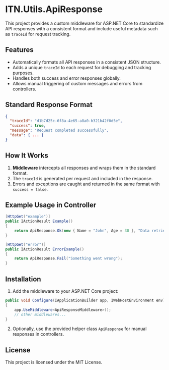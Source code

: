 # ITN.Utils.ApiResponse

This project provides a custom middleware for ASP.NET Core to standardize API responses with a consistent format and include useful metadata such as `traceId` for request tracking.

## Features

- Automatically formats all API responses in a consistent JSON structure.
- Adds a unique `traceId` to each request for debugging and tracking purposes.
- Handles both success and error responses globally.
- Allows manual triggering of custom messages and errors from controllers.

## Standard Response Format

```json
{
  "traceId": "d1b7d25c-6f8a-4e65-a8a0-b321b42f0d5e",
  "success": true,
  "message": "Request completed successfully",
  "data": { ... }
}
```

## How It Works

1. **Middleware** intercepts all responses and wraps them in the standard format.
2. The `traceId` is generated per request and included in the response.
3. Errors and exceptions are caught and returned in the same format with `success = false`.

## Example Usage in Controller

```csharp
[HttpGet("example")]
public IActionResult Example()
{
    return ApiResponse.Ok(new { Name = "John", Age = 30 }, "Data retrieved successfully");
}

[HttpGet("error")]
public IActionResult ErrorExample()
{
    return ApiResponse.Fail("Something went wrong");
}
```

## Installation

1. Add the middleware to your ASP.NET Core project:

```csharp
public void Configure(IApplicationBuilder app, IWebHostEnvironment env)
{
    app.UseMiddleware<ApiResponseMiddleware>();
    // other middlewares...
}
```

2. Optionally, use the provided helper class `ApiResponse` for manual responses in controllers.

## License

This project is licensed under the MIT License.
